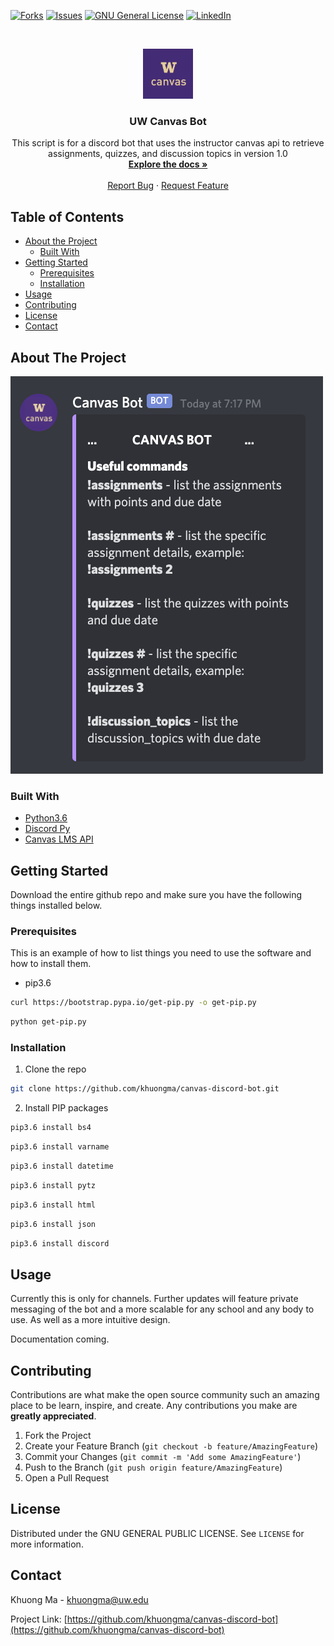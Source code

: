 <!-- PROJECT SHIELDS -->
<!--
*** I'm using markdown "reference style" links for readability.
*** Reference links are enclosed in brackets [ ] instead of parentheses ( ).
*** See the bottom of this document for the declaration of the reference variables
*** for contributors-url, forks-url, etc. This is an optional, concise syntax you may use.
*** https://www.markdownguide.org/basic-syntax/#reference-style-links
-->
[![Forks][forks-shield]][forks-url]
[![Issues][issues-shield]][issues-url]
[![GNU General License][license-shield]][license-url]
[![LinkedIn][linkedin-shield]][linkedin-url]


<!-- PROJECT ICON -->
<br />
<p align="center">
  <a href="https://github.com/
           /canvas-discord-bot">
    <img src="images/icon.png" alt="ICON" width="80" height="80">
  </a>

  <h3 align="center">UW Canvas Bot</h3>
  <p align="center">
    This script is for a discord bot that uses the instructor canvas api to retrieve assignments, quizzes, and discussion topics in version 1.0
    <br />
    <a href="https://github.com/khuongma/canvas-discord-bot"><strong>Explore the docs »</strong></a>
    <br />
    <br />
    <a href="https://github.com/khuongma/canvas-discord-bot/issues">Report Bug</a>
    ·
    <a href="https://github.com/khuongma/canvas-discord-bot/issues">Request Feature</a>
  </p>
</p>



<!-- TABLE OF CONTENTS -->
## Table of Contents

* [About the Project](#about-the-project)
  * [Built With](#built-with)
* [Getting Started](#getting-started)
  * [Prerequisites](#prerequisites)
  * [Installation](#installation)
* [Usage](#usage)
* [Contributing](#contributing)
* [License](#license)
* [Contact](#contact)



<!-- ABOUT THE PROJECT -->
## About The Project

[![Product Name Screen Shot][product-screenshot]](https://example.com)


### Built With

* [Python3.6](https://www.python.org/downloads/release/python-360/)
* [Discord Py](https://discordpy.readthedocs.io/en/latest/api.html)
* [Canvas LMS API](https://canvas.instructure.com/doc/api/)



<!-- GETTING STARTED -->
## Getting Started

Download the entire github repo and make sure you have the following things installed below.

### Prerequisites

This is an example of how to list things you need to use the software and how to install them.
* pip3.6
```sh
curl https://bootstrap.pypa.io/get-pip.py -o get-pip.py
```
```sh
python get-pip.py
```
### Installation

1. Clone the repo
```sh
git clone https://github.com/khuongma/canvas-discord-bot.git
```
2. Install PIP packages
```sh
pip3.6 install bs4
```
```sh
pip3.6 install varname
```
```sh
pip3.6 install datetime
```
```sh
pip3.6 install pytz
```
```sh
pip3.6 install html
```
```sh
pip3.6 install json
```
```sh
pip3.6 install discord
```



<!-- USAGE EXAMPLES -->
## Usage

Currently this is only for channels. Further updates will feature private messaging of the bot and a more scalable for any school and any body to use. As well as a more intuitive design.

Documentation coming.



<!-- CONTRIBUTING -->
## Contributing

Contributions are what make the open source community such an amazing place to be learn, inspire, and create. Any contributions you make are **greatly appreciated**.

1. Fork the Project
2. Create your Feature Branch (`git checkout -b feature/AmazingFeature`)
3. Commit your Changes (`git commit -m 'Add some AmazingFeature'`)
4. Push to the Branch (`git push origin feature/AmazingFeature`)
5. Open a Pull Request



<!-- LICENSE -->
## License

Distributed under the GNU GENERAL PUBLIC LICENSE. See `LICENSE` for more information.



<!-- CONTACT -->
## Contact

Khuong Ma - khuongma@uw.edu

Project Link: [https://github.com/khuongma/canvas-discord-bot](https://github.com/khuongma/canvas-discord-bot)



<!-- MARKDOWN LINKS & IMAGES -->
<!-- https://www.markdownguide.org/basic-syntax/#reference-style-links -->
[contributors-shield]: https://img.shields.io/github/contributors/khuongma/repo.svg?style=flat-square
[contributors-url]: https://github.com/khuongma/repo/graphs/contributors
[forks-shield]: https://img.shields.io/github/forks/khuongma/repo.svg?style=flat-square
[forks-url]: https://github.com/khuongma/repo/network/members
[stars-shield]: https://img.shields.io/github/stars/khuongma/repo.svg?style=flat-square
[stars-url]: https://github.com/khuongma/repo/stargazers
[issues-shield]: https://img.shields.io/github/issues/khuongma/repo.svg?style=flat-square
[issues-url]: https://github.com/khuongma/repo/issues
[license-shield]: https://img.shields.io/github/license/khuongma/repo.svg?style=flat-square
[license-url]: https://github.com/khuongma/repo/blob/master/LICENSE.txt
[linkedin-shield]: https://img.shields.io/badge/-LinkedIn-black.svg?style=flat-square&logo=linkedin&colorB=555
[linkedin-url]: https://linkedin.com/in/khuongma
[product-screenshot]: images/screenshot.png
